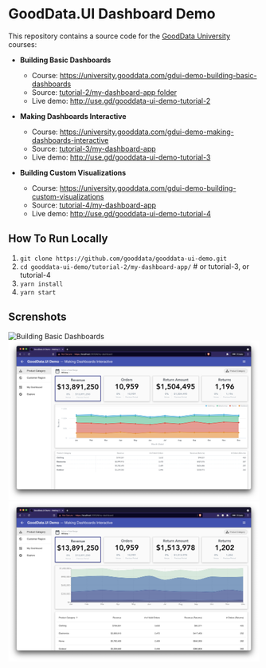 # GoodData.UI Dashboard Demo

This repository contains a source code for the [GoodData University](https://university.gooddata.com/) courses:

* **Building Basic Dashboards**
  * Course: https://university.gooddata.com/gdui-demo-building-basic-dashboards
  * Source: [tutorial-2/my-dashboard-app folder](tutorial-2/my-dashboard-app)
  * Live demo: http://use.gd/gooddata-ui-demo-tutorial-2


* **Making Dashboards Interactive**
  * Course: https://university.gooddata.com/gdui-demo-making-dashboards-interactive
  * Source: [tutorial-3/my-dashboard-app](tutorial-3/my-dashboard-app)
  * Live demo: http://use.gd/gooddata-ui-demo-tutorial-3


* **Building Custom Visualizations**
  * Course: https://university.gooddata.com/gdui-demo-building-custom-visualizations
  * Source: [tutorial-4/my-dashboard-app](tutorial-4/my-dashboard-app)
  * Live demo: http://use.gd/gooddata-ui-demo-tutorial-4


## How To Run Locally

1. `git clone https://github.com/gooddata/gooddata-ui-demo.git`
1. `cd gooddata-ui-demo/tutorial-2/my-dashboard-app/` # or tutorial-3, or tutorial-4
1. `yarn install`
1. `yarn start`

## Screnshots

![Building Basic Dashboards](tutorial-2/my-dashboard-app/public/my-dashboard.png)
![Making Dashboards Interactive](tutorial-3/my-dashboard-app/public/my-dashboard.png)
![Building Custom Visualizations](tutorial-4/my-dashboard-app/public/my-dashboard.png)
